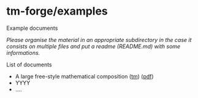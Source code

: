 # tm-forge/examples

Example documents

*Please organise the material in an appropriate subdirectory in the case it consists on multiple files and put a readme (README.md) with some informations.*

List of documents

  * A large free-style mathematical composition ([tm](./math-diagram-frontisi.tm)) ([pdf](./math-diagram-frontisi.pdf))
  * YYYY
  * ....



